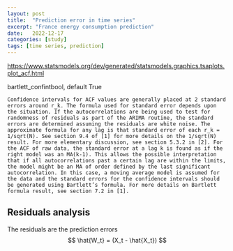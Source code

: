 ```yaml
---
layout: post
title:  "Prediction error in time series"
excerpt: "France energy consumption prediction"
date:   2022-12-17
categories: [study]
tags: [time series, prediction]
---
```



https://www.statsmodels.org/dev/generated/statsmodels.graphics.tsaplots.plot_acf.html

bartlett_confintbool, default True

    Confidence intervals for ACF values are generally placed at 2 standard errors around r_k. The formula used for standard error depends upon the situation. If the autocorrelations are being used to test for randomness of residuals as part of the ARIMA routine, the standard errors are determined assuming the residuals are white noise. The approximate formula for any lag is that standard error of each r_k = 1/sqrt(N). See section 9.4 of [1] for more details on the 1/sqrt(N) result. For more elementary discussion, see section 5.3.2 in [2]. For the ACF of raw data, the standard error at a lag k is found as if the right model was an MA(k-1). This allows the possible interpretation that if all autocorrelations past a certain lag are within the limits, the model might be an MA of order defined by the last significant autocorrelation. In this case, a moving average model is assumed for the data and the standard errors for the confidence intervals should be generated using Bartlett’s formula. For more details on Bartlett formula result, see section 7.2 in [1].


## Residuals analysis
The residuals are the prediction errors
$$
\hat{W_t} = (X_t - \hat{X_t})
$$
